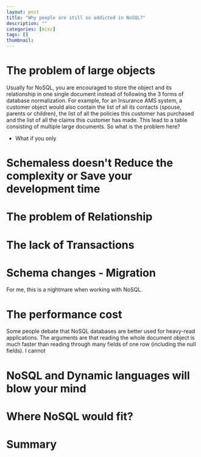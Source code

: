 ```yaml
---
layout: post
title: "Why people are still so addicted in NoSQL?"
description: ""
categories: [misc]
tags: []
thumbnail:
---
```




# The problem of large objects

Usually for NoSQL, you are encouraged to store the object and its relationship in one single document instead of following the 3 forms of database normalization. For example, for an Insurance AMS system, a customer object would also contain the list of all its contacts (spouse, parents or children), the list of all the policies this customer has purchased and the list of all the claims this customer has made. This lead to a table consisting of multiple large documents. So what is the problem here?

- What if you only 

# Schemaless doesn't Reduce the complexity or Save your development time

# The problem of Relationship

# The lack of Transactions

# Schema changes - Migration

For me, this is a nightmare when working with NoSQL.

# The performance cost

Some people debate that NoSQL databases are better used for heavy-read applications. The
arguments are that reading the whole document object is much faster than reading through many fields
of one row (including the null fields). I cannot

# NoSQL and Dynamic languages will blow your mind

# Where NoSQL would fit?

# Summary
